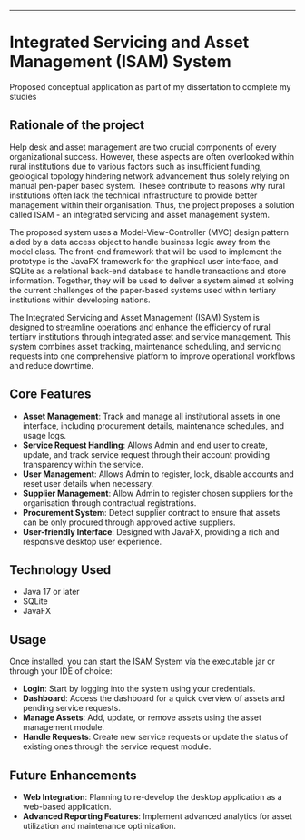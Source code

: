 
---

# Integrated Servicing and Asset Management (ISAM) System
Proposed conceptual application as part of my dissertation to complete my studies

## Rationale of the project

Help desk and asset management are two crucial components of every organizational success. However, these aspects are often overlooked within rural institutions due to various factors such as insufficient funding, geological topology hindering
network advancement thus solely relying on manual pen-paper based system. Thesee contribute to reasons why  rural institutions often lack the technical infrastructure to provide better management within their organisation. 
Thus, the project proposes a solution called ISAM - an integrated servicing and asset management system.

The proposed system uses a Model-View-Controller (MVC) design pattern aided by a data access object to handle business logic away from the model class. 
The front-end framework that will be used to implement the prototype is the JavaFX framework for the graphical user interface, and SQLite as a relational back-end database to handle transactions and store information. 
Together, they will be used to deliver a system aimed at solving the current challenges of the paper-based systems used within tertiary institutions within developing nations.

The Integrated Servicing and Asset Management (ISAM) System is designed to streamline operations and enhance the efficiency of rural tertiary institutions through integrated asset and service management. 
This system combines asset tracking, maintenance scheduling, and servicing requests into one comprehensive platform to improve operational workflows and reduce downtime.

## Core Features
- **Asset Management**: Track and manage all institutional assets in one interface, including procurement details, maintenance schedules, and usage logs.
- **Service Request Handling**: Allows Admin and end user to create, update, and track service request through their account providing transparency within the service.
- **User Management**: Allows Admin to register, lock, disable accounts and reset user details when necessary.
- **Supplier Management**: Allow Admin to register chosen suppliers for the organisation through contractual registrations.
- **Procurement System**: Detect supplier contract to ensure that assets can be only procured through approved active suppliers.
- **User-friendly Interface**: Designed with JavaFX, providing a rich and responsive desktop user experience.

## Technology Used
- Java 17 or later
- SQLite
- JavaFX

## Usage
Once installed, you can start the ISAM System via the executable jar or through your IDE of choice:
- **Login**: Start by logging into the system using your credentials.
- **Dashboard**: Access the dashboard for a quick overview of assets and pending service requests.
- **Manage Assets**: Add, update, or remove assets using the asset management module.
- **Handle Requests**: Create new service requests or update the status of existing ones through the service request module.


## Future Enhancements
- **Web Integration**: Planning to re-develop the desktop application as a web-based application.
- **Advanced Reporting Features**: Implement advanced analytics for asset utilization and maintenance optimization.
